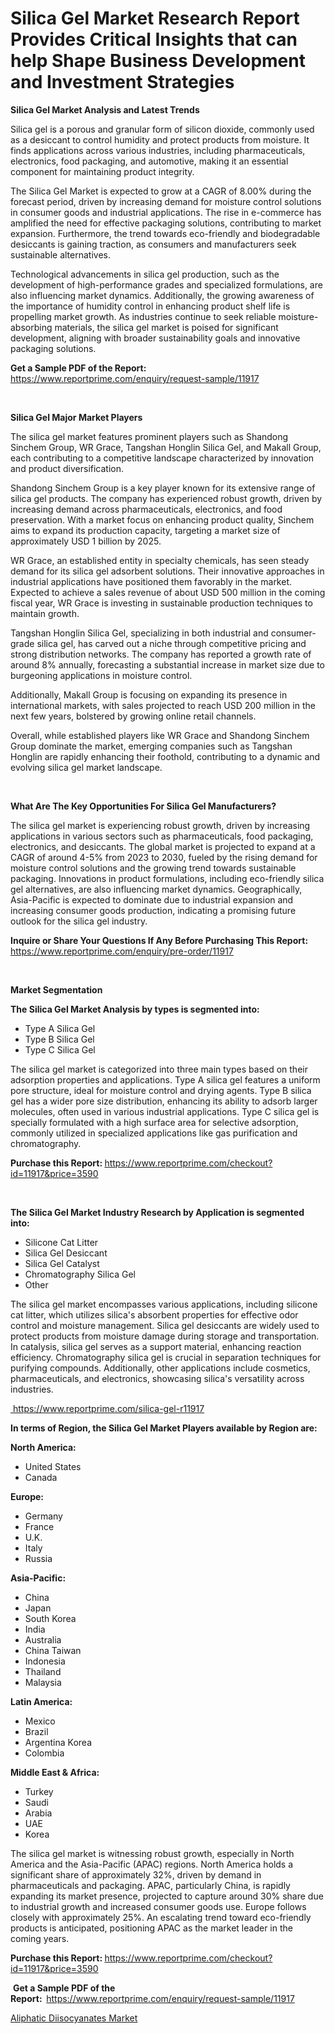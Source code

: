 <p><h1>Silica Gel Market Research Report Provides Critical Insights that can help Shape Business Development and Investment Strategies</h1></p><p><strong>Silica Gel Market Analysis and Latest Trends</strong></p>
<p><p>Silica gel is a porous and granular form of silicon dioxide, commonly used as a desiccant to control humidity and protect products from moisture. It finds applications across various industries, including pharmaceuticals, electronics, food packaging, and automotive, making it an essential component for maintaining product integrity.</p><p>The Silica Gel Market is expected to grow at a CAGR of 8.00% during the forecast period, driven by increasing demand for moisture control solutions in consumer goods and industrial applications. The rise in e-commerce has amplified the need for effective packaging solutions, contributing to market expansion. Furthermore, the trend towards eco-friendly and biodegradable desiccants is gaining traction, as consumers and manufacturers seek sustainable alternatives.</p><p>Technological advancements in silica gel production, such as the development of high-performance grades and specialized formulations, are also influencing market dynamics. Additionally, the growing awareness of the importance of humidity control in enhancing product shelf life is propelling market growth. As industries continue to seek reliable moisture-absorbing materials, the silica gel market is poised for significant development, aligning with broader sustainability goals and innovative packaging solutions.</p></p>
<p><strong>Get a Sample PDF of the Report:&nbsp;</strong> <a href="https://www.reportprime.com/enquiry/request-sample/11917?utm_campaign=3210&utm_medium=2&utm_source=Github&utm_content=ia&utm_term=17032025&utm_id=silica-gel">https://www.reportprime.com/enquiry/request-sample/11917</a></p>
<p>&nbsp;</p>
<p><strong>Silica Gel Major Market Players</strong></p>
<p><p>The silica gel market features prominent players such as Shandong Sinchem Group, WR Grace, Tangshan Honglin Silica Gel, and Makall Group, each contributing to a competitive landscape characterized by innovation and product diversification.</p><p>Shandong Sinchem Group is a key player known for its extensive range of silica gel products. The company has experienced robust growth, driven by increasing demand across pharmaceuticals, electronics, and food preservation. With a market focus on enhancing product quality, Sinchem aims to expand its production capacity, targeting a market size of approximately USD 1 billion by 2025.</p><p>WR Grace, an established entity in specialty chemicals, has seen steady demand for its silica gel adsorbent solutions. Their innovative approaches in industrial applications have positioned them favorably in the market. Expected to achieve a sales revenue of about USD 500 million in the coming fiscal year, WR Grace is investing in sustainable production techniques to maintain growth.</p><p>Tangshan Honglin Silica Gel, specializing in both industrial and consumer-grade silica gel, has carved out a niche through competitive pricing and strong distribution networks. The company has reported a growth rate of around 8% annually, forecasting a substantial increase in market size due to burgeoning applications in moisture control.</p><p>Additionally, Makall Group is focusing on expanding its presence in international markets, with sales projected to reach USD 200 million in the next few years, bolstered by growing online retail channels.</p><p>Overall, while established players like WR Grace and Shandong Sinchem Group dominate the market, emerging companies such as Tangshan Honglin are rapidly enhancing their foothold, contributing to a dynamic and evolving silica gel market landscape.</p></p>
<p>&nbsp;</p>
<p><strong>What Are The Key Opportunities For Silica Gel Manufacturers?</strong></p>
<p><p>The silica gel market is experiencing robust growth, driven by increasing applications in various sectors such as pharmaceuticals, food packaging, electronics, and desiccants. The global market is projected to expand at a CAGR of around 4-5% from 2023 to 2030, fueled by the rising demand for moisture control solutions and the growing trend towards sustainable packaging. Innovations in product formulations, including eco-friendly silica gel alternatives, are also influencing market dynamics. Geographically, Asia-Pacific is expected to dominate due to industrial expansion and increasing consumer goods production, indicating a promising future outlook for the silica gel industry.</p></p>
<p><strong>Inquire or Share Your Questions If Any Before Purchasing This Report:</strong> <a href="https://www.reportprime.com/enquiry/pre-order/11917?utm_campaign=3210&utm_medium=2&utm_source=Github&utm_content=ia&utm_term=17032025&utm_id=silica-gel">https://www.reportprime.com/enquiry/pre-order/11917</a></p>
<p>&nbsp;</p>
<p><strong>Market Segmentation</strong></p>
<p><strong>The Silica Gel Market Analysis by types is segmented into:</strong></p>
<p><ul><li>Type A Silica Gel</li><li>Type B Silica Gel</li><li>Type C Silica Gel</li></ul></p>
<p><p>The silica gel market is categorized into three main types based on their adsorption properties and applications. Type A silica gel features a uniform pore structure, ideal for moisture control and drying agents. Type B silica gel has a wider pore size distribution, enhancing its ability to adsorb larger molecules, often used in various industrial applications. Type C silica gel is specially formulated with a high surface area for selective adsorption, commonly utilized in specialized applications like gas purification and chromatography.</p></p>
<p><strong>Purchase this Report:&nbsp;</strong><a href="https://www.reportprime.com/checkout?id=11917&price=3590&utm_campaign=3210&utm_medium=2&utm_source=Github&utm_content=ia&utm_term=17032025&utm_id=silica-gel">https://www.reportprime.com/checkout?id=11917&price=3590</a></p>
<p>&nbsp;</p>
<p><strong>The Silica Gel Market Industry Research by Application is segmented into:</strong></p>
<p><ul><li>Silicone Cat Litter</li><li>Silica Gel Desiccant</li><li>Silica Gel Catalyst</li><li>Chromatography Silica Gel</li><li>Other</li></ul></p>
<p><p>The silica gel market encompasses various applications, including silicone cat litter, which utilizes silica's absorbent properties for effective odor control and moisture management. Silica gel desiccants are widely used to protect products from moisture damage during storage and transportation. In catalysis, silica gel serves as a support material, enhancing reaction efficiency. Chromatography silica gel is crucial in separation techniques for purifying compounds. Additionally, other applications include cosmetics, pharmaceuticals, and electronics, showcasing silica's versatility across industries.</p></p>
<p><a href="https://www.reportprime.com/silica-gel-r11917?utm_campaign=3210&utm_medium=2&utm_source=Github&utm_content=ia&utm_term=17032025&utm_id=silica-gel">&nbsp;https://www.reportprime.com/silica-gel-r11917</a></p>
<p><strong>In terms of Region, the Silica Gel Market Players available by Region are:</strong></p>
<p>
    <p> <strong> North America: </strong>
        <ul>
            <li>United States</li>
            <li>Canada</li>
        </ul>
        </p> 
    <p> <strong> Europe: </strong>
        <ul>
            <li>Germany</li>
            <li>France</li>
            <li>U.K.</li>
            <li>Italy</li>
            <li>Russia</li>
        </ul>
        </p> 
    <p> <strong> Asia-Pacific: </strong>
        <ul>
            <li>China</li>
            <li>Japan</li>
            <li>South Korea</li>
            <li>India</li>
            <li>Australia</li>
            <li>China Taiwan</li>
            <li>Indonesia</li>
            <li>Thailand</li>
            <li>Malaysia</li>
        </ul>
        </p> 
    <p> <strong> Latin America: </strong>
        <ul>
            <li>Mexico</li>
            <li>Brazil</li>
            <li>Argentina Korea</li>
            <li>Colombia</li>
        </ul>
        </p> 
    <p> <strong> Middle East & Africa: </strong>
        <ul>
            <li>Turkey</li>
            <li>Saudi</li>
            <li>Arabia</li>
            <li>UAE</li>
            <li>Korea</li>
        </ul>
    </p>
    </p>
<p><p>The silica gel market is witnessing robust growth, especially in North America and the Asia-Pacific (APAC) regions. North America holds a significant share of approximately 32%, driven by demand in pharmaceuticals and packaging. APAC, particularly China, is rapidly expanding its market presence, projected to capture around 30% share due to industrial growth and increased consumer goods use. Europe follows closely with approximately 25%. An escalating trend toward eco-friendly products is anticipated, positioning APAC as the market leader in the coming years.</p></p>
<p><strong>Purchase this Report: </strong><a href="https://www.reportprime.com/checkout?id=11917&price=3590&utm_campaign=3210&utm_medium=2&utm_source=Github&utm_content=ia&utm_term=17032025&utm_id=silica-gel">https://www.reportprime.com/checkout?id=11917&price=3590</a></p>
<p>&nbsp;<strong>Get a Sample PDF of the Report:&nbsp;&nbsp;</strong><a href="https://www.reportprime.com/enquiry/request-sample/11917?utm_campaign=3210&utm_medium=2&utm_source=Github&utm_content=ia&utm_term=17032025&utm_id=silica-gel">https://www.reportprime.com/enquiry/request-sample/11917</a></p>
<p><strong></strong></p>
<p><p><a href="https://github.com/briandahm87/Market-Research-Report-List-1/blob/main/aliphatic-diisocyanates-market.md?utm_campaign=3210&utm_medium=2&utm_source=Github&utm_content=ia&utm_term=17032025&utm_id=silica-gel">Aliphatic Diisocyanates Market</a></p></p>